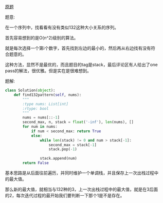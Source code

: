 [原题](https://leetcode.com/problems/132-pattern)

题意:

在一个序列中，找看看有没有类似132这种大小关系的序列。

首先容易想到的是O(n^2)级别的算法。

就是每次选择一个第i个数字，首先找到左边的最小的，然后再从右边找有没有符合题意的。

这种方法，显然不是最优的，而且题目的tag是stack，最后评论区有人给出了one pass的解法，很优雅。但是实在是很难想到。

题解:


```Python
class Solution(object):
    def find132pattern(self, nums):
        """
        :type nums: List[int]
        :rtype: bool
        """
        nums = nums[::-1]
        second_max, n, stack = float('-inf'), len(nums), []
        for num in nums:
            if num < second_max: return True
            else:
                while len(stack) != 0 and num > stack[-1]:
                    second_max = stack[-1]
                    stack.pop(-1)
                
                stack.append(num)
        return False

```

基本思路是从后面往前遍历，并同时维护一个单调栈，并且保存上一次出栈过程中的最大值。

那么新的最大值，就相当与132种的3，上一次出栈过程中的最大值，就是在3后面的2，每次迭代过程的最开始我们要判断一下那个1是不是存在。
